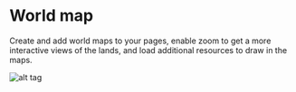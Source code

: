 # World map

Create and add world maps to your pages, enable zoom to get a more interactive views of the lands, and load additional resources to draw in the maps.

![alt tag](https://raw.githubusercontent.com/santiagohecar/world-map/master/example/world-map.png)
